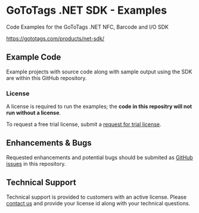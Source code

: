 # GoToTags .NET SDK - Examples
Code Examples for the GoToTags .NET NFC, Barcode and I/O SDK

https://gototags.com/products/net-sdk/

## Example Code
Example projects with source code along with sample output using the SDK are within this GitHub repository.  

### License
A license is required to run the examples; the **code in this repositry will not run without a license**. 

To request a free trial license, submit a [request for trial license](https://gototags.com/products/net-sdk/).

## Enhancements & Bugs
Requested enhancements and potential bugs should be submited as [GitHub issues](https://github.com/GoToTags/GoToTags-NET/issues) in this repository.

## Technical Support
Technical support is provided to customers with an active license. Please [contact us](https://gototags.com/contact/) and provide your license id along with your technical questions.
